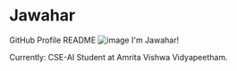 # Jawahar
GitHub Profile README
![image](https://user-images.githubusercontent.com/95698531/157041436-bce48c4d-ec02-49e6-b985-f354c6354084.png)
I'm Jawahar!

Currently: CSE-AI Student at Amrita Vishwa Vidyapeetham.
